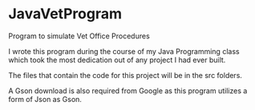 # JavaVetProgram
Program to simulate Vet Office Procedures

I wrote this program during the course of my Java Programming class which took the most dedication
out of any project I had ever built.

The files that contain the code for this project will be in the src folders.

A Gson download is also required from Google as this program utilizes a form of Json as Gson.
